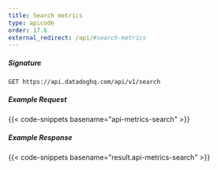 ```yaml
---
title: Search metrics
type: apicode
order: 17.6
external_redirect: /api/#search-metrics
---
```


##### Signature
`GET https://api.datadoghq.com/api/v1/search`
##### Example Request
{{< code-snippets basename="api-metrics-search" >}}
##### Example Response
{{< code-snippets basename="result.api-metrics-search" >}}
